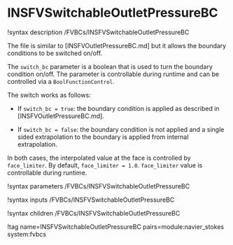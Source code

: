 # INSFVSwitchableOutletPressureBC

!syntax description /FVBCs/INSFVSwitchableOutletPressureBC

The file is similar to [INSFVOutletPressureBC.md] but it allows the boundary conditions to be switched on/off.

The `switch_bc` parameter is a boolean that is used to turn the boundary condition on/off.
The parameter is controllable during runtime and can be controlled via a `BoolFunctionControl`.

The switch works as follows:

- If `switch_bc = true`: the boundary condition is applied as described in [INSFVOutletPressureBC.md].

- If `switch_bc = false`: the boundary condition is not applied and a single sided extrapolation to the boundary
  is applied from internal extrapolation.

In both cases, the interpolated value at the face is controlled by `face_limiter`.
By default, `face_limiter = 1.0`.
`face_limiter` value is controllable during runtime.

!syntax parameters /FVBCs/INSFVSwitchableOutletPressureBC

!syntax inputs /FVBCs/INSFVSwitchableOutletPressureBC

!syntax children /FVBCs/INSFVSwitchableOutletPressureBC

!tag name=INSFVSwitchableOutletPressureBC pairs=module:navier_stokes system:fvbcs

